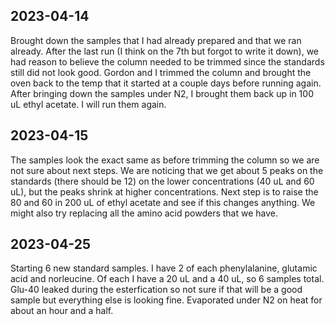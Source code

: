 ## 2023-04-14
Brought down the samples that I had already prepared and that we ran already. After the last run (I think on the 7th but forgot to write it down), we had reason to believe the column needed to be trimmed since the standards still did not look good. 
Gordon and I trimmed the column and brought the oven back to the temp that it started at a couple days before running again. 
After bringing down the samples under N2, I brought them back up in 100 uL ethyl acetate.
I will run them again. 

## 2023-04-15
The samples look the exact same as before trimming the column so we are not sure about next steps.
We are noticing that we get about 5 peaks on the standards (there should be 12) on the lower concentrations (40 uL and 60 uL), but the peaks shrink at higher concentrations. 
Next step is to raise the 80 and 60 in 200 uL of ethyl acetate and see if this changes anything. 
We might also try replacing all the amino acid powders that we have. 

## 2023-04-25 
Starting 6 new standard samples. 
I have 2 of each phenylalanine, glutamic acid and norleucine. 
Of each I have a 20 uL and a 40 uL, so 6 samples total.
Glu-40 leaked during the esterfication so not sure if that will be a good sample but everything else is looking fine.
Evaporated under N2 on heat for about an hour and a half.
